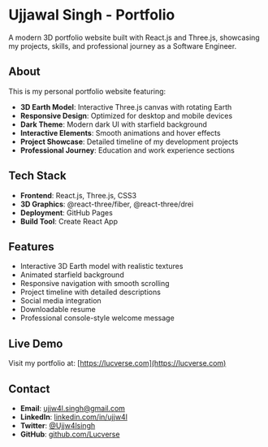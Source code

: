# Ujjawal Singh - Portfolio

A modern 3D portfolio website built with React.js and Three.js, showcasing my projects, skills, and professional journey as a Software Engineer.

## About

This is my personal portfolio website featuring:
- **3D Earth Model**: Interactive Three.js canvas with rotating Earth
- **Responsive Design**: Optimized for desktop and mobile devices
- **Dark Theme**: Modern dark UI with starfield background
- **Interactive Elements**: Smooth animations and hover effects
- **Project Showcase**: Detailed timeline of my development projects
- **Professional Journey**: Education and work experience sections

## Tech Stack

- **Frontend**: React.js, Three.js, CSS3
- **3D Graphics**: @react-three/fiber, @react-three/drei
- **Deployment**: GitHub Pages
- **Build Tool**: Create React App

## Features

- Interactive 3D Earth model with realistic textures
- Animated starfield background
- Responsive navigation with smooth scrolling
- Project timeline with detailed descriptions
- Social media integration
- Downloadable resume
- Professional console-style welcome message

## Live Demo

Visit my portfolio at: [https://lucverse.com](https://lucverse.com)


<!-- ## Project Structure

```
3js-portfolio/
├── public/           # Static assets, resume, textures
├── src/
│   ├── components/   # React components
│   │   ├── canvas/   # Three.js 3D components
│   │   ├── navbar/   # Navigation component
│   │   ├── timeline/ # Project timeline
│   │   └── ...       # Other UI components
│   ├── App.js        # Main application component
│   ├── App.css       # Global styles
│   └── data.json     # Portfolio content data
└── package.json      # Dependencies and scripts
``` -->

## Contact

- **Email**: [ujjw4l.singh@gmail.com](mailto:ujjw4l.singh@gmail.com)
- **LinkedIn**: [linkedin.com/in/ujjw4l](https://linkedin.com/in/ujjw4l)
- **Twitter**: [@Ujjw4lsingh](https://twitter.com/Ujjw4lsingh)
- **GitHub**: [github.com/Lucverse](https://github.com/Lucverse)